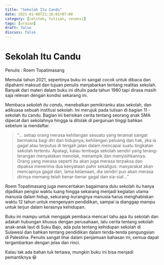 ```yaml
---
title: "Sekolah Itu Candu"
date: 2021-01-06T21:16:01+07:00
category: [celoteh, tulisan, resensi]
tags: [uraian]
draft: false
discuss: false
---
```


# Sekolah Itu Candu
Penulis : Roem Topatimasang

Memulai tahun 2021, sepertinya buku ini sangat cocok untuk dibaca dan dipahami maksud dan tujuan penulis menjabarkan tentang realitas sekolah. Banyak dari materi dalam buku ini ditulis pada tahun 1980 tapi dirasa masih saja relevan dengan kondisi sekarang ini.

Membaca _sekolah itu candu_, menebalkan pemikiranku atas sekolah, dan adikuasa sebuah institusi sekolah. Ini merujuk pada tulisan di bagian 11 - sekolah itu candu. Bagian ini berisikan cerita tentang seorang anak SMA dipecat dari sekolahnya hingga ia ditolak di perguruan tinggi bahkan sebelum ia mendaftar.

> "... setiap orang merasa kehilangan sesuatu yang teramat sangat bermakna bagi diri dan hidupnya, kehilangan peluang dan hak, jika ia gagal atau terputus di tengah jalan dalam mencapai suatu tingkatan sekolah tertentu. Apalagi, kalau lembaga sekolah sendiri yang terang-terangan menyatakan menolak, menampik dan menyisihkannya. Orang yang merasa seperti itu akan juga merasa terpaksa dan dipaksa menerima dua kenyataan pahir sekaligus: masyarakat akan mencapnya gagal dan, lama kelamaan, dia sendiri pun akan merasa dirinya memang telah benar-benar gagal dan sia-sia!..."

Roem Topatimasang juga menceritakan bagaimana dulu sekolah itu hanya dijadikan pengisi waktu luang hingga sekarang menjadi kegiatan utama manusia dalam hidup, sekurang-kurangnya manusia harus menghabiskan waktu 12 tahun untuk mengenyam pendidikan, sampai ia dianggap mampu untuk terjun dalam kerasnya kehidupan.

Buku ini mampu untuk mengajak pembaca mencari tahu apa itu sekolah dan adakah hubungan khusus dengan perusahaan, lalu cerita tentang sekolah anak-anak laut di Suku Bajo, ada pula tentang kehidupan sekolah di Sulawesi dan bahkan tentang pendidikan dalam tenda-tenda pengungsian di Palestina. Penulis sangat lihai dalam penjamuan bahasan ini, semua dapat tergambarkan dengan jelas dan rinci.

Kalau tak ada bahan tuk tertawa, mungkin buku ini bisa menjadi pemantiknya :laughing:

